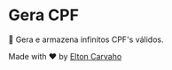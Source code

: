 # Gera CPF
:metal: Gera e armazena infinitos CPF's válidos.

Made with ♥ by [Elton Carvaho](http://eltoncarvalho.github.io)

